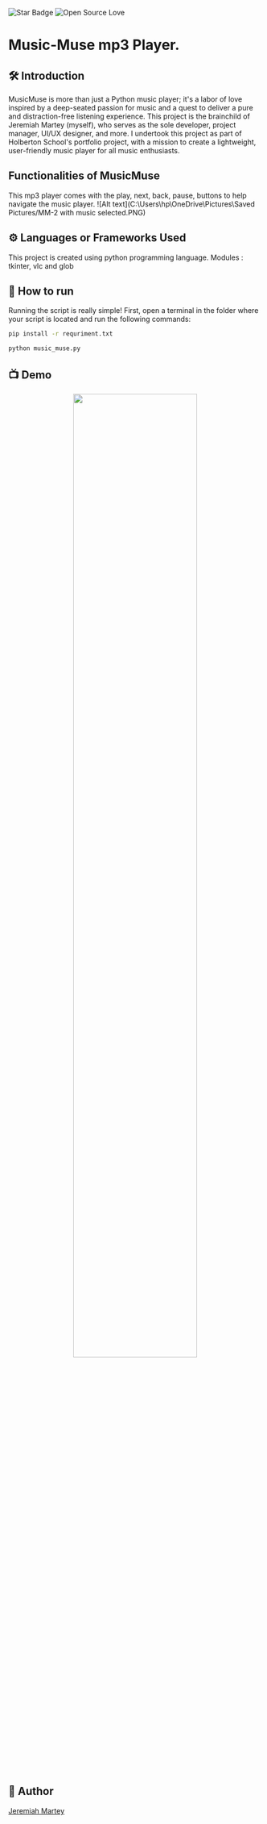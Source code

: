<!--Please do not remove this part-->
![Star Badge](https://img.shields.io/static/v1?label=%F0%9F%8C%9F&message=If%20Useful&style=style=flat&color=BC4E99)
![Open Source Love](https://badges.frapsoft.com/os/v1/open-source.svg?v=103)

# Music-Muse mp3 Player.


## 🛠️  Introduction 
MusicMuse is more than just a Python music player; it's a labor of love inspired by a deep-seated passion for music and a quest to deliver a pure and distraction-free listening experience. This project is the brainchild of Jeremiah Martey (myself), who serves as the sole developer, project manager, UI/UX designer, and more. I undertook this project as part of Holberton School's portfolio project, with a mission to create a lightweight, user-friendly music player for all music enthusiasts.

## Functionalities of MusicMuse
This mp3 player comes with the play, next, back, pause, buttons to help navigate the music player.
![Alt text](C:\Users\hp\OneDrive\Pictures\Saved Pictures/MM-2 with music selected.PNG)



## ⚙️ Languages or Frameworks Used
This project is created using python programming language.
Modules : tkinter, vlc and glob

## 🌟 How to run
Running the script is really simple! First, open a terminal in the folder where your script is located and run the following commands:

```sh
pip install -r requriment.txt
```

```sh
python music_muse.py
```


## 📺 Demo
<p align="center">
<img src="https://github.com/KofiFloki/Music-Player-In-Python/blob/main/images/Screenshot%20from%202022-10-02%2011-19-40.png" width=70% height=70%>

## 🤖 Author
[Jeremiah Martey](https://github.com/KofiFloki)
